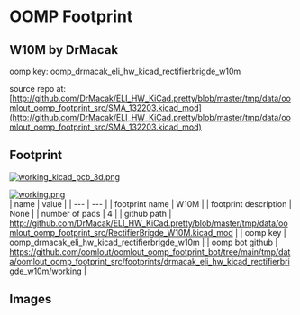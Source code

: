 # OOMP Footprint  
## W10M  by DrMacak  
  
oomp key: oomp_drmacak_eli_hw_kicad_rectifierbrigde_w10m  
  
source repo at: [http://github.com/DrMacak/ELI_HW_KiCad.pretty/blob/master/tmp/data/oomlout_oomp_footprint_src/SMA_132203.kicad_mod](http://github.com/DrMacak/ELI_HW_KiCad.pretty/blob/master/tmp/data/oomlout_oomp_footprint_src/SMA_132203.kicad_mod)  
## Footprint  
  
[![working_kicad_pcb_3d.png](working_kicad_pcb_3d_600.png)](working_kicad_pcb_3d.png)  
  
[![working.png](working_600.png)](working.png)  
| name | value | 
| --- | --- | 
| footprint name | W10M | 
| footprint description | None | 
| number of pads | 4 | 
| github path | http://github.com/DrMacak/ELI_HW_KiCad.pretty/blob/master/tmp/data/oomlout_oomp_footprint_src/RectifierBrigde_W10M.kicad_mod | 
| oomp key | oomp_drmacak_eli_hw_kicad_rectifierbrigde_w10m | 
| oomp bot github | https://github.com/oomlout/oomlout_oomp_footprint_bot/tree/main/tmp/data/oomlout_oomp_footprint_src/footprints/drmacak_eli_hw_kicad_rectifierbrigde_w10m/working | 
## Images  
